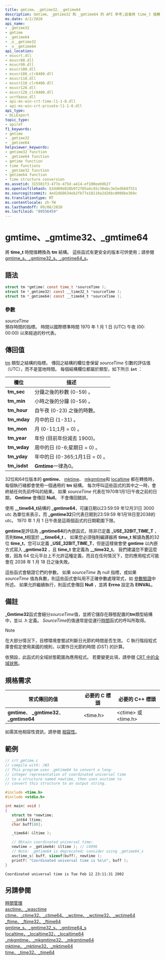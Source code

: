 ```yaml
---
title: gmtime、_gmtime32、_gmtime64
description: Gmtime、_gmtime32 和 _gmtime64 的 API 參考;這會將 time_t 值轉換為 tm 結構。
ms.date: 4/2/2020
api_name:
- _gmtime32
- gmtime
- _gmtime64
- _o__gmtime32
- _o__gmtime64
api_location:
- msvcrt.dll
- msvcr80.dll
- msvcr90.dll
- msvcr100.dll
- msvcr100_clr0400.dll
- msvcr110.dll
- msvcr110_clr0400.dll
- msvcr120.dll
- msvcr120_clr0400.dll
- ucrtbase.dll
- api-ms-win-crt-time-l1-1-0.dll
- api-ms-win-crt-private-l1-1-0.dll
api_type:
- DLLExport
topic_type:
- apiref
f1_keywords:
- gmtime
- _gmtime32
- _gmtime64
helpviewer_keywords:
- gmtime32 function
- _gmtime64 function
- gmtime function
- time functions
- _gmtime32 function
- gmtime64 function
- time structure conversion
ms.assetid: 315501f3-477e-475d-a414-ef100ee0db27
ms.openlocfilehash: b3dd09e828b972f05a4c45c30ebc3e5edb68f551
ms.sourcegitcommit: 4ed2d68634eb2fb77e18110a2d26bc0008be369c
ms.translationtype: MT
ms.contentlocale: zh-TW
ms.lasthandoff: 09/08/2020
ms.locfileid: "89556459"
---
```

# <a name="gmtime-_gmtime32-_gmtime64"></a>gmtime、_gmtime32、_gmtime64

將 **time_t** 時間值轉換為 **tm** 結構。 這些函式有更安全的版本可供使用；請參閱 [gmtime_s、_gmtime32_s、_gmtime64_s](gmtime-s-gmtime32-s-gmtime64-s.md)。

## <a name="syntax"></a>語法

```C
struct tm *gmtime( const time_t *sourceTime );
struct tm *_gmtime32( const __time32_t *sourceTime );
struct tm *_gmtime64( const __time64_t *sourceTime );
```

### <a name="parameters"></a>參數

*sourceTime*<br/>
預存時間的指標。 時間以國際標準時間 1970 年 1 月 1 日 (UTC) 午夜 (00: 00:00) 以來經過的秒代表。

## <a name="return-value"></a>傳回值

[tm](../../c-runtime-library/standard-types.md) 類型之結構的指標。 傳回之結構的欄位會保留 *sourceTime* 引數的評估值（UTC），而不是當地時間。 每個結構欄位都屬於類型，如下所示 **`int`** ：

|欄位|描述|
|-|-|
|**tm_sec**|分鐘之後的秒數 (0-59) 。|
|**tm_min**|小時之後的分鐘 (0-59) 。|
|**tm_hour**|自午夜 (0-23) 之後的時數。|
|**tm_mday**|月中的日 (1-31) 。|
|**tm_mon**|月 (0-11;1月 = 0) 。|
|**tm_year**|年份 (目前年份減去 1900)。|
|**tm_wday**|周中的日 (0-6;星期日 = 0) 。|
|**tm_yday**|年中的日 (0-365;1月1日 = 0) 。|
|**tm_isdst**|**Gmtime**一律為0。|

32位和64位版本的 **gmtime**、 [mktime](mktime-mktime32-mktime64.md)、 [mkgmtime](mkgmtime-mkgmtime32-mkgmtime64.md)和 [localtime](localtime-localtime32-localtime64.md) 都在轉換時，每個執行緒都會使用一個通用的 **tm** 結構。 每次呼叫這些函式的其中之一時，會終結任何先前呼叫的結果。 如果 *sourceTime* 代表在1970年1月1日午夜之前的日期， **Gmtime** 會傳回 **Null**。 不會傳回錯誤。

使用 **__time64_t**結構的 **_gmtime64**，可讓日期以23:59:59 年12月31日 3000 utc 為單位來表示，而 **_gmtime32**只代表日期到23:59:59 年1月18日至2038的 utc。 1970 年 1 月 1 日午夜是這兩個函式的日期範圍下限。

**gmtime**是評估為 **_gmtime64**的內嵌函式，除非已定義 **_USE_32BIT_TIME_T** ，否則**time_t**相當於 **__time64_t** 。 如果您必須強制編譯器將 **time_t** 解讀為舊的32位 **time_t**，您可以定義 **_USE_32BIT_TIME_T**，但是這樣做會使 **gmtime** 以內嵌方式寫入 **_gmtime32** ，且 **time_t** 會定義為 **__time32_t**。 我們建議您不要這麼做，因為 64 位元平台上不允許這種定義，而且在任何情況下，您的應用程式可能會在 2038 年 1 月 18 日之後失敗。

這些函式會驗證它們的參數。 如果 *sourceTime* 為 null 指標，或如果 *sourceTime* 值為負數，則這些函式會叫用不正確參數處理常式，如 [參數驗證](../../c-runtime-library/parameter-validation.md)中所述。 如果允許繼續執行，則函式會傳回 **Null** ，並將 **Errno** 設定為 **EINVAL**。

## <a name="remarks"></a>備註

**_Gmtime32**函式會細分*sourceTime*值，並將它儲存在靜態配置的**tm**類型結構中，並以 .h 定義。 *SourceTime*的值通常是從運行[時間](time-time32-time64.md)函式的呼叫所取得。

> [!NOTE]
> 在大部分情況下，目標環境會嘗試判斷日光節約時間是否生效。 C 執行階段程式庫會假定使用美國的規則，以實作日光節約時間 (DST) 的計算。

依預設，此函式的全域狀態範圍為應用程式。 若要變更此項，請參閱 [CRT 中的全域狀態](../global-state.md)。

## <a name="requirements"></a>規格需求

|常式傳回的值|必要的 C 標頭|必要的 C++ 標頭|
|-------------|---------------------|-|
|**gmtime**、 **_gmtime32**、 **_gmtime64**|\<time.h>|\<ctime> 或 \<time.h>|

如需其他相容性資訊，請參閱 [相容性](../../c-runtime-library/compatibility.md)。

## <a name="example"></a>範例

```C
// crt_gmtime.c
// compile with: /W3
// This program uses _gmtime64 to convert a long-
// integer representation of coordinated universal time
// to a structure named newtime, then uses asctime to
// convert this structure to an output string.

#include <time.h>
#include <stdio.h>

int main( void )
{
   struct tm *newtime;
   __int64 ltime;
   char buff[80];

   _time64( &ltime );

   // Obtain coordinated universal time:
   newtime = _gmtime64( &ltime ); // C4996
   // Note: _gmtime64 is deprecated; consider using _gmtime64_s
   asctime_s( buff, sizeof(buff), newtime );
   printf( "Coordinated universal time is %s\n", buff );
}
```

```Output
Coordinated universal time is Tue Feb 12 23:11:31 2002
```

## <a name="see-also"></a>另請參閱

[時間管理](../../c-runtime-library/time-management.md)<br/>
[asctime、_wasctime](asctime-wasctime.md)<br/>
[ctime、_ctime32、_ctime64、_wctime、_wctime32、_wctime64](ctime-ctime32-ctime64-wctime-wctime32-wctime64.md)<br/>
[_ftime、_ftime32、_ftime64](ftime-ftime32-ftime64.md)<br/>
[gmtime_s、_gmtime32_s、_gmtime64_s](gmtime-s-gmtime32-s-gmtime64-s.md)<br/>
[localtime，_localtime32，_localtime64](localtime-localtime32-localtime64.md)<br/>
[_mkgmtime、_mkgmtime32、_mkgmtime64](mkgmtime-mkgmtime32-mkgmtime64.md)<br/>
[mktime、_mktime32、_mktime64](mktime-mktime32-mktime64.md)<br/>
[time、_time32、_time64](time-time32-time64.md)<br/>
